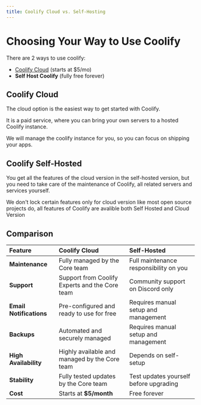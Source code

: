 ```yaml
---
title: Coolify Cloud vs. Self-Hosting
---
```



# Choosing Your Way to Use Coolify
There are 2 ways to use coolify:
- [Coolify Cloud](https://coolify.io/pricing/) (starts at $5/mo)
- **Self Host Coolify** (fully free forever)

## Coolify Cloud
The cloud option is the easiest way to get started with Coolify.

It is a paid service, where you can bring your own servers to a hosted Coolify instance. 

We will manage the coolify instance for you, so you can focus on shipping your apps.


## Coolify Self-Hosted
You get all the features of the cloud version in the self-hosted version, but you need to take care of the maintenance of Coolify, all related servers and services yourself.

We don't lock certain features only for cloud version like most open source projects do, all features of Coolify are avalible both Self Hosted and Cloud Version


## Comparison

| Feature                |  Coolify Cloud                                          |  Self-Hosted                           |
| :----------------------| :-------------------------------------------------------| :--------------------------------------|
| **Maintenance**        | Fully managed by the Core team                          | Full maintenance responsibility on you |
| **Support**            | Support from Coolify Experts and the Core team          | Community support on Discord only      |
| **Email Notifications**| Pre-configured and ready to use for free                | Requires manual setup and management   |
| **Backups**            | Automated and securely managed                          | Requires manual setup and management   |
| **High Availability**  | Highly available and managed by the Core team           | Depends on self-setup                  |
| **Stability**          | Fully tested updates by the Core team                   | Test updates yourself before upgrading |
| **Cost**               | Starts at **$5/month**                                  | Free forever                           |

